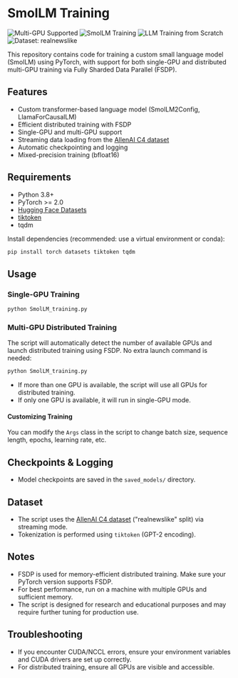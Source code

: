 # SmolLM Training

<p align="left">
  <img src="https://img.shields.io/badge/Multi--GPU-Supported-brightgreen" alt="Multi-GPU Supported" />
  <img src="https://img.shields.io/badge/SmolLM-Training-blueviolet" alt="SmolLM Training" />
  <img src="https://img.shields.io/badge/LLM%20Training-From%20Scratch-blue" alt="LLM Training from Scratch" />
  <img src="https://img.shields.io/badge/Dataset-realnewslike-orange" alt="Dataset: realnewslike" />
</p>

This repository contains code for training a custom small language model (SmolLM) using PyTorch, with support for both single-GPU and distributed multi-GPU training via Fully Sharded Data Parallel (FSDP).

## Features
- Custom transformer-based language model (SmolLM2Config, LlamaForCausalLM)
- Efficient distributed training with FSDP
- Single-GPU and multi-GPU support
- Streaming data loading from the [AllenAI C4 dataset](https://huggingface.co/datasets/allenai/c4)
- Automatic checkpointing and logging
- Mixed-precision training (bfloat16)

## Requirements
- Python 3.8+
- PyTorch >= 2.0
- [Hugging Face Datasets](https://github.com/huggingface/datasets)
- [tiktoken](https://github.com/openai/tiktoken)
- tqdm

Install dependencies (recommended: use a virtual environment or conda):

```bash
pip install torch datasets tiktoken tqdm
```

## Usage

### Single-GPU Training

```bash
python SmolLM_training.py
```

### Multi-GPU Distributed Training

The script will automatically detect the number of available GPUs and launch distributed training using FSDP. No extra launch command is needed:

```bash
python SmolLM_training.py
```

- If more than one GPU is available, the script will use all GPUs for distributed training.
- If only one GPU is available, it will run in single-GPU mode.


#### Customizing Training
You can modify the `Args` class in the script to change batch size, sequence length, epochs, learning rate, etc.

## Checkpoints & Logging
- Model checkpoints are saved in the `saved_models/` directory.


## Dataset
- The script uses the [AllenAI C4 dataset](https://huggingface.co/datasets/allenai/c4) ("realnewslike" split) via streaming mode.
- Tokenization is performed using `tiktoken` (GPT-2 encoding).

## Notes
- FSDP is used for memory-efficient distributed training. Make sure your PyTorch version supports FSDP.
- For best performance, run on a machine with multiple GPUs and sufficient memory.
- The script is designed for research and educational purposes and may require further tuning for production use.

## Troubleshooting
- If you encounter CUDA/NCCL errors, ensure your environment variables and CUDA drivers are set up correctly.
- For distributed training, ensure all GPUs are visible and accessible.

 